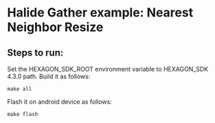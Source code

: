 # Halide Gather example: Nearest Neighbor Resize

## Steps to run:
Set the HEXAGON_SDK_ROOT environment variable to HEXAGON_SDK 4.3.0 path.
Build it as follows:
```
make all
```
Flash it on android device as follows:
```
make flash
```

